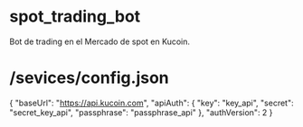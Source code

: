 # spot_trading_bot
Bot de trading en el Mercado de spot en Kucoin.

# /sevices/config.json

{
"baseUrl": "https://api.kucoin.com",
"apiAuth": {
"key": "key_api",
"secret": "secret_key_api",
"passphrase": "passphrase_api"
},
"authVersion": 2
}
